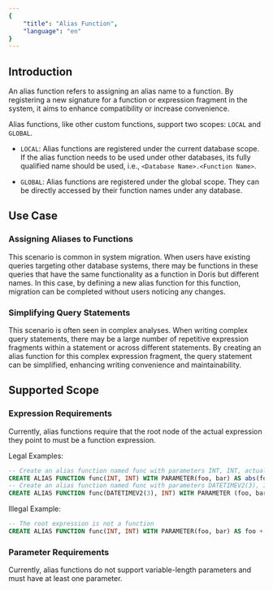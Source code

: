 ```yaml
---
{
    "title": "Alias Function",
    "language": "en"
}
---
```


<!-- 
Licensed to the Apache Software Foundation (ASF) under one
or more contributor license agreements.  See the NOTICE file
distributed with this work for additional information
regarding copyright ownership.  The ASF licenses this file
to you under the Apache License, Version 2.0 (the
"License"); you may not use this file except in compliance
with the License.  You may obtain a copy of the License at

  http://www.apache.org/licenses/LICENSE-2.0

Unless required by applicable law or agreed to in writing,
software distributed under the License is distributed on an
"AS IS" BASIS, WITHOUT WARRANTIES OR CONDITIONS OF ANY
KIND, either express or implied.  See the License for the
specific language governing permissions and limitations
under the License.
-->

## Introduction

An alias function refers to assigning an alias name to a function. By registering a new signature for a function or expression fragment in the system, it aims to enhance compatibility or increase convenience.

Alias functions, like other custom functions, support two scopes: `LOCAL` and `GLOBAL`.

- `LOCAL`: Alias functions are registered under the current database scope. If the alias function needs to be used under other databases, its fully qualified name should be used, i.e., `<Database Name>.<Function Name>`.

- `GLOBAL`: Alias functions are registered under the global scope. They can be directly accessed by their function names under any database.

## Use Case

### Assigning Aliases to Functions

This scenario is common in system migration. When users have existing queries targeting other database systems, there may be functions in these queries that have the same functionality as a function in Doris but different names. In this case, by defining a new alias function for this function, migration can be completed without users noticing any changes.

### Simplifying Query Statements

This scenario is often seen in complex analyses. When writing complex query statements, there may be a large number of repetitive expression fragments within a statement or across different statements. By creating an alias function for this complex expression fragment, the query statement can be simplified, enhancing writing convenience and maintainability.

## Supported Scope

### Expression Requirements

Currently, alias functions require that the root node of the actual expression they point to must be a function expression.

Legal Examples:

```sql
-- Create an alias function named func with parameters INT, INT, actually pointing to the expression abs(foo + bar);  
CREATE ALIAS FUNCTION func(INT, INT) WITH PARAMETER(foo, bar) AS abs(foo + bar);  
-- Create an alias function named func with parameters DATETIMEV2(3), INT, actually pointing to the expression date_trunc(days_sub(foo, bar), 'day')  
CREATE ALIAS FUNCTION func(DATETIMEV2(3), INT) WITH PARAMETER (foo, bar) AS date_trunc(days_sub(foo, bar), 'day')
```

Illegal Example:

```sql
-- The root expression is not a function  
CREATE ALIAS FUNCTION func(INT, INT) WITH PARAMETER(foo, bar) AS foo + bar;
```

### Parameter Requirements

Currently, alias functions do not support variable-length parameters and must have at least one parameter.
